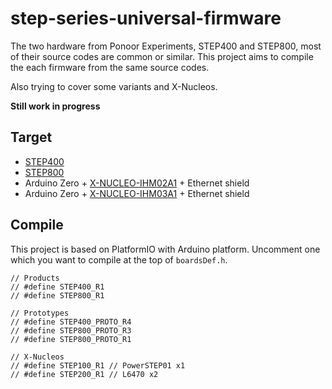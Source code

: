 # step-series-universal-firmware
The two hardware from Ponoor Experiments, STEP400 and STEP800, most of their source codes are common or similar. This project aims to compile the each firmware from the same source codes. 

Also trying to cover some variants and X-Nucleos.

**Still work in progress**

## Target
- [STEP400](https://github.com/ponoor/STEP400/)
- [STEP800](https://github.com/ponoor/STEP800/)
- Arduino Zero + [X-NUCLEO-IHM02A1](https://www.st.com/en/ecosystems/x-nucleo-ihm02a1.html) + Ethernet shield
- Arduino Zero + [X-NUCLEO-IHM03A1](https://www.st.com/en/ecosystems/x-nucleo-ihm03a1.html) + Ethernet shield

## Compile
This project is based on PlatformIO with Arduino platform. Uncomment one which you want to compile at the top of `boardsDef.h`.

```
// Products
// #define STEP400_R1
// #define STEP800_R1

// Prototypes
// #define STEP400_PROTO_R4
// #define STEP800_PROTO_R3
// #define STEP800_PROTO_R1

// X-Nucleos
// #define STEP100_R1 // PowerSTEP01 x1
// #define STEP200_R1 // L6470 x2 
```

